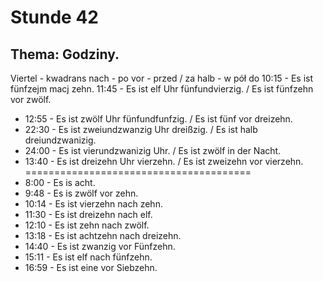# Stunde 42
## Thema: Godziny.
Viertel - kwadrans
nach - po
vor - przed / za
halb - w pół do
10:15 - Es ist fünfzejm macj zehn.
11:45 - Es ist elf Uhr fünfundvierzig. / Es ist fünfzehn vor zwölf.
- 12:55 - Es ist zwölf Uhr fünfundfunfzig. / Es ist fünf vor dreizehn.
- 22:30 - Es ist zweiundzwanzig Uhr dreißzig. / Es ist halb dreiundzwanizig.
- 24:00 - Es ist vierundzwanizig Uhr. / Es ist zwölf in der Nacht.
- 13:40 - Es ist dreizehn Uhr vierzehn. / Es ist zweizehn vor vierzehn.
=======================================
- 8:00 - Es is acht.
- 9:48 - Es is zwölf vor zehn.
- 10:14 - Es ist vierzehn nach zehn.
- 11:30 - Es ist dreizehn nach elf.
- 12:10 - Es ist zehn nach zwölf.
- 13:18 - Es ist achtzehn nach dreizehn.
- 14:40 - Es ist zwanzig vor Fünfzehn.
- 15:11 - Es ist elf nach fünfzehn.
- 16:59 - Es ist eine vor Siebzehn.
